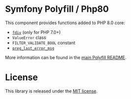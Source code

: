 Symfony Polyfill / Php80
========================

This component provides functions added to PHP 8.0 core:

- [`fdiv`](https://php.net/fdiv) (only for PHP 7.0+)
- `ValueError` class
- `FILTER_VALIDATE_BOOL` constant
- [`preg_last_error_msg`](https://php.net/preg_last_error_msg)

More information can be found in the
[main Polyfill README](https://github.com/symfony/polyfill/blob/master/README.md).

License
=======

This library is released under the [MIT license](LICENSE).
